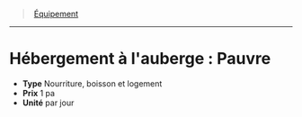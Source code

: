 ﻿---
!EquipmentItem
Type: Nourriture, boisson et logement
Price: 1 pa
Unity: par jour
Id: equipment_hd.md#hébergement-à-lauberge--pauvre
ParentLink: equipment_hd.md#Équipement
Name: "Hébergement à l'auberge : Pauvre"
ParentName: Équipement
NameLevel: 1
Attributes: {}
---
> [Équipement](hd_equipment.md)

---

# Hébergement à l'auberge : Pauvre

- **Type** Nourriture, boisson et logement
- **Prix** 1 pa
- **Unité** par jour

